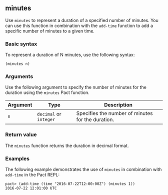 ## minutes

Use `minutes` to represent a duration of a specified number of minutes.
You can use this function in combination with the `add-time` function to add a specific number of minutes to a given time.

### Basic syntax

To represent a duration of N minutes, use the following syntax:

```pact
(minutes n)
```

### Arguments

Use the following argument to specify the number of minutes for the duration using the `minutes` Pact function.

| Argument | Type | Description |
| --- | --- | --- |
| `n` | `decimal` or `integer` | Specifies the number of minutes for the duration. |

### Return value

The `minutes` function returns the duration in decimal format.

### Examples

The following example demonstrates the use of `minutes` in combination with `add-time` in the Pact REPL:

```pact
pact> (add-time (time "2016-07-22T12:00:00Z") (minutes 1))
2016-07-22 12:01:00 UTC
```
